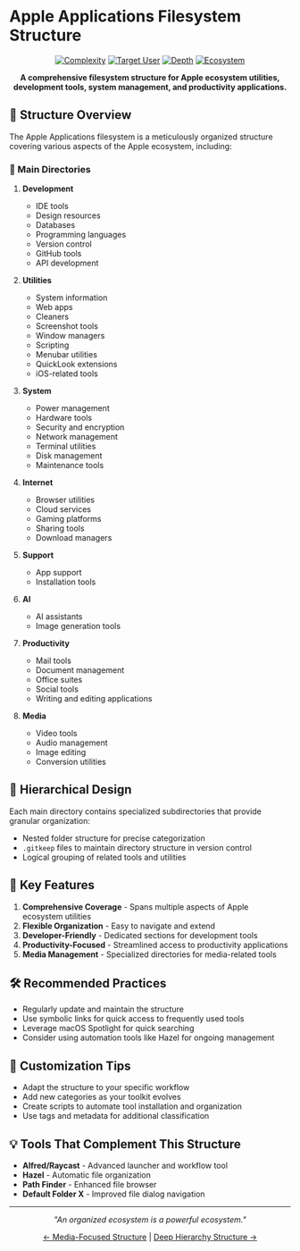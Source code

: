 # Apple Applications Filesystem Structure

<div align="center">
  
  [![Complexity](https://img.shields.io/badge/Complexity-High-red?style=for-the-badge)](https://github.com/username/filesystem-structures)
  [![Target User](https://img.shields.io/badge/For-Apple_Power_Users-purple?style=for-the-badge)](https://github.com/username/filesystem-structures)
  [![Depth](https://img.shields.io/badge/Hierarchy_Depth-Multiple_Levels-blue?style=for-the-badge)](https://github.com/username/filesystem-structures)
  [![Ecosystem](https://img.shields.io/badge/Optimized_For-macOS_Ecosystem-black?style=for-the-badge&logo=apple)](https://github.com/username/filesystem-structures)

  **A comprehensive filesystem structure for Apple ecosystem utilities, development tools, system management, and productivity applications.**
</div>

## 🌟 Structure Overview

The Apple Applications filesystem is a meticulously organized structure covering various aspects of the Apple ecosystem, including:

### 🔑 Main Directories
1. **Development**
   - IDE tools
   - Design resources
   - Databases
   - Programming languages
   - Version control
   - GitHub tools
   - API development

2. **Utilities**
   - System information
   - Web apps
   - Cleaners
   - Screenshot tools
   - Window managers
   - Scripting
   - Menubar utilities
   - QuickLook extensions
   - iOS-related tools

3. **System**
   - Power management
   - Hardware tools
   - Security and encryption
   - Network management
   - Terminal utilities
   - Disk management
   - Maintenance tools

4. **Internet**
   - Browser utilities
   - Cloud services
   - Gaming platforms
   - Sharing tools
   - Download managers

5. **Support**
   - App support
   - Installation tools

6. **AI**
   - AI assistants
   - Image generation tools

7. **Productivity**
   - Mail tools
   - Document management
   - Office suites
   - Social tools
   - Writing and editing applications

8. **Media**
   - Video tools
   - Audio management
   - Image editing
   - Conversion utilities

## 📂 Hierarchical Design

Each main directory contains specialized subdirectories that provide granular organization:

- Nested folder structure for precise categorization
- `.gitkeep` files to maintain directory structure in version control
- Logical grouping of related tools and utilities

## 🚀 Key Features

1. **Comprehensive Coverage** - Spans multiple aspects of Apple ecosystem utilities
2. **Flexible Organization** - Easy to navigate and extend
3. **Developer-Friendly** - Dedicated sections for development tools
4. **Productivity-Focused** - Streamlined access to productivity applications
5. **Media Management** - Specialized directories for media-related tools

## 🛠️ Recommended Practices

- Regularly update and maintain the structure
- Use symbolic links for quick access to frequently used tools
- Leverage macOS Spotlight for quick searching
- Consider using automation tools like Hazel for ongoing management

## 📝 Customization Tips

- Adapt the structure to your specific workflow
- Add new categories as your toolkit evolves
- Create scripts to automate tool installation and organization
- Use tags and metadata for additional classification

## 💡 Tools That Complement This Structure

- **Alfred/Raycast** - Advanced launcher and workflow tool
- **Hazel** - Automatic file organization
- **Path Finder** - Enhanced file browser
- **Default Folder X** - Improved file dialog navigation

---

<div align="center">
  <p><i>"An organized ecosystem is a powerful ecosystem."</i></p>
  <p><a href="../Structure%208%20-%20Media%20Focused">← Media-Focused Structure</a> | <a href="../Structure%2010%20-%20Deep%20Hierarchy">Deep Hierarchy Structure →</a></p>
</div>
